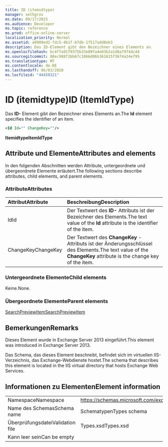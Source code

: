 ```yaml
---
title: ID (itemidtype)
manager: sethgros
ms.date: 09/17/2015
ms.audience: Developer
ms.topic: reference
ms.prod: office-online-server
localization_priority: Normal
ms.assetid: a9909ed2-fdc5-4b1f-b7db-1f517add8eb3
description: Das ID-Element gibt den Bezeichner eines Elements an.
ms.openlocfilehash: bc4ffa91f9375b33e89fa4e03b2a1d6a7974dc44
ms.sourcegitcommit: 88ec988f2bb67c1866d06b361615f3674a24e795
ms.translationtype: MT
ms.contentlocale: de-DE
ms.lasthandoff: 06/03/2020
ms.locfileid: "44459321"
---
```

# <a name="id-itemidtype"></a><span data-ttu-id="f101c-103">ID (itemidtype)</span><span class="sxs-lookup"><span data-stu-id="f101c-103">ID (ItemIdType)</span></span>

<span data-ttu-id="f101c-104">Das **ID-** Element gibt den Bezeichner eines Elements an.</span><span class="sxs-lookup"><span data-stu-id="f101c-104">The **Id** element specifies the identifier of an item.</span></span> 
  
```XML
<Id Id="" ChangeKey=""/>
```

 <span data-ttu-id="f101c-105">**Itemidtype**</span><span class="sxs-lookup"><span data-stu-id="f101c-105">**ItemIdType**</span></span>
## <a name="attributes-and-elements"></a><span data-ttu-id="f101c-106">Attribute und Elemente</span><span class="sxs-lookup"><span data-stu-id="f101c-106">Attributes and elements</span></span>

<span data-ttu-id="f101c-107">In den folgenden Abschnitten werden Attribute, untergeordnete und übergeordnete Elemente erläutert.</span><span class="sxs-lookup"><span data-stu-id="f101c-107">The following sections describe attributes, child elements, and parent elements.</span></span>
  
### <a name="attributes"></a><span data-ttu-id="f101c-108">Attribute</span><span class="sxs-lookup"><span data-stu-id="f101c-108">Attributes</span></span>

|<span data-ttu-id="f101c-109">**Attribut**</span><span class="sxs-lookup"><span data-stu-id="f101c-109">**Attribute**</span></span>|<span data-ttu-id="f101c-110">**Beschreibung**</span><span class="sxs-lookup"><span data-stu-id="f101c-110">**Description**</span></span>|
|:-----|:-----|
|<span data-ttu-id="f101c-111">Id</span><span class="sxs-lookup"><span data-stu-id="f101c-111">Id</span></span>  <br/> |<span data-ttu-id="f101c-112">Der Textwert des **ID-** Attributs ist der Bezeichner des Elements.</span><span class="sxs-lookup"><span data-stu-id="f101c-112">The text value of the **Id** attribute is the identifier of the item.</span></span>  <br/> |
|<span data-ttu-id="f101c-113">ChangeKey</span><span class="sxs-lookup"><span data-stu-id="f101c-113">ChangeKey</span></span>  <br/> |<span data-ttu-id="f101c-114">Der Textwert des **ChangeKey** -Attributs ist der Änderungsschlüssel des Elements.</span><span class="sxs-lookup"><span data-stu-id="f101c-114">The text value of the **ChangeKey** attribute is the change key of the item.</span></span>  <br/> |
   
### <a name="child-elements"></a><span data-ttu-id="f101c-115">Untergeordnete Elemente</span><span class="sxs-lookup"><span data-stu-id="f101c-115">Child elements</span></span>

<span data-ttu-id="f101c-116">Keine.</span><span class="sxs-lookup"><span data-stu-id="f101c-116">None.</span></span>
  
### <a name="parent-elements"></a><span data-ttu-id="f101c-117">Übergeordnete Elemente</span><span class="sxs-lookup"><span data-stu-id="f101c-117">Parent elements</span></span>

[<span data-ttu-id="f101c-118">SearchPreviewItem</span><span class="sxs-lookup"><span data-stu-id="f101c-118">SearchPreviewItem</span></span>](searchpreviewitem.md)
  
## <a name="remarks"></a><span data-ttu-id="f101c-119">Bemerkungen</span><span class="sxs-lookup"><span data-stu-id="f101c-119">Remarks</span></span>

<span data-ttu-id="f101c-120">Dieses Element wurde in Exchange Server 2013 eingeführt.</span><span class="sxs-lookup"><span data-stu-id="f101c-120">This element was introduced in Exchange Server 2013.</span></span>
  
<span data-ttu-id="f101c-121">Das Schema, das dieses Element beschreibt, befindet sich im virtuellen IIS-Verzeichnis, das Exchange-Webdienste hostet.</span><span class="sxs-lookup"><span data-stu-id="f101c-121">The schema that describes this element is located in the IIS virtual directory that hosts Exchange Web Services.</span></span>
  
## <a name="element-information"></a><span data-ttu-id="f101c-122">Informationen zu Elementen</span><span class="sxs-lookup"><span data-stu-id="f101c-122">Element information</span></span>

|||
|:-----|:-----|
|<span data-ttu-id="f101c-123">Namespace</span><span class="sxs-lookup"><span data-stu-id="f101c-123">Namespace</span></span>  <br/> |https://schemas.microsoft.com/exchange/services/2006/types  <br/> |
|<span data-ttu-id="f101c-124">Name des Schemas</span><span class="sxs-lookup"><span data-stu-id="f101c-124">Schema name</span></span>  <br/> |<span data-ttu-id="f101c-125">Schematypen</span><span class="sxs-lookup"><span data-stu-id="f101c-125">Types schema</span></span>  <br/> |
|<span data-ttu-id="f101c-126">Überprüfungsdatei</span><span class="sxs-lookup"><span data-stu-id="f101c-126">Validation file</span></span>  <br/> |<span data-ttu-id="f101c-127">Types.xsd</span><span class="sxs-lookup"><span data-stu-id="f101c-127">Types.xsd</span></span>  <br/> |
|<span data-ttu-id="f101c-128">Kann leer sein</span><span class="sxs-lookup"><span data-stu-id="f101c-128">Can be empty</span></span>  <br/> ||
   

